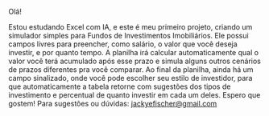 Olá!

Estou estudando Excel com IA, e este é meu primeiro projeto, criando um simulador simples para Fundos de Investimentos Imobiliários.
Ele possui campos livres para preencher, como salário, o valor que você deseja investir, e por quanto tempo. A planilha irá calcular automaticamente qual o valor você terá acumulado após esse prazo e simula alguns outros cenários de prazos diferentes pra você comparar.
Ao final da planilha, ainda há um campo sinalizado, onde você pode escolher seu estilo de investidor, para que automaticamente a tabela retorne com sugestões dos tipos de investimento e percentual de quanto investir em cada um deles.
Espero que gostem!
Para sugestões ou dúvidas: jackyefischer@gmail.com
